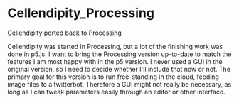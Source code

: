 # Cellendipity_Processing
Cellendipity ported back to Processing

Cellendipity was started in Processing, but a lot of the finishing work was done in p5.js.
I want to bring the Processing version up-to-date to match the features I am most happy with in the p5 version.
I never used a GUI in the original version, so I need to decide whether I'll include that now or not.
The primary goal for this version is to run free-standing in the cloud, feeding image files to a twitterbot.
Therefore a GUI might not really be necessary, as long as I can tweak parameters easily through an editor or other interface.
